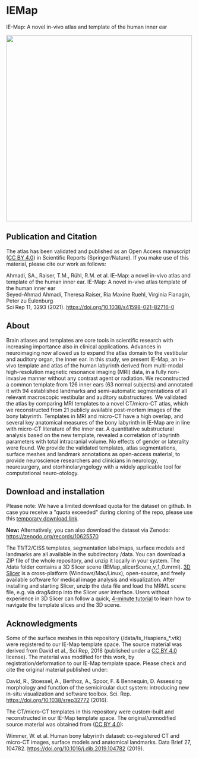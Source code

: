 # IEMap
IE-Map: A novel in-vivo atlas and template of the human inner ear
<!--![](./data/fig_IEMap_3Drender.png)-->
<img width="500" alt="" src="./data/fig_IEMap_3Drender.png">

## Publication and Citation
The atlas has been validated and published as an Open Access manuscript ([CC BY 4.0](https://creativecommons.org/licenses/by/4.0/)) in Scientific Reports (Springer/Nature). If you make use of this material, please cite our work as follows:  

Ahmadi, SA., Raiser, T.M., Rühl, R.M. et al. IE-Map: a novel in-vivo atlas and template of the human inner ear. 
IE-Map: A novel in-vivo atlas template of the human inner ear <br>
Seyed-Ahmad Ahmadi, Theresa Raiser, Ria Maxine Ruehl, Virginia Flanagin, Peter zu Eulenburg <br>
Sci Rep 11, 3293 (2021). https://doi.org/10.1038/s41598-021-82716-0 <br>

## About
Brain atlases and templates are core tools in scientific research with increasing importance also in clinical applications. Advances in neuroimaging now allowed us to expand the atlas domain to the vestibular and auditory organ, the inner ear. In this study, we present IE-Map, an in-vivo template and atlas of the human labyrinth derived from multi-modal high-resolution magnetic resonance imaging (MRI) data, in a fully non-invasive manner without any contrast agent or radiation. We reconstructed a common template from 126 inner ears (63 normal subjects) and annotated it with 94 established landmarks and semi-automatic segmentations of all relevant macroscopic vestibular and auditory substructures. We validated the atlas by comparing MRI templates to a novel CT/micro-CT atlas, which we reconstructed from 21 publicly available post-mortem images of the bony labyrinth. Templates in MRI and micro-CT have a high overlap, and several key anatomical measures of the bony labyrinth in IE-Map are in line with micro-CT literature of the inner ear. A quantitative substructural analysis based on the new template, revealed a correlation of labyrinth parameters with total intracranial volume. No effects of gender or laterality were found. We provide the validated templates, atlas segmentations, surface meshes and landmark annotations as open-access material, to provide neuroscience researchers and clinicians in neurology, neurosurgery, and otorhinolaryngology with a widely applicable tool for computational neuro-otology.

## Download and installation
Please note: We have a limited download quota for the dataset on github. In case you receive a "quota exceeded" during cloning of the repo, please use this [temporary download link](https://drive.google.com/file/d/1Q57AhDwYPNELAUsVdbfaRQRphwFLhcOZ/view?usp=sharing). 

**New:** Alternatively, you can also download the dataset via Zenodo: https://zenodo.org/records/10625570

The T1/T2/CISS templates, segmentation labelmaps, surface models and landmarks are all available in the subdirectory /data. You can download a ZIP file of the whole repository, and unzip it locally in your system. The /data folder contains a 3D Slicer scene (IEMap_slicerScene_v_1_0.mrml). [3D Slicer](https://download.slicer.org/) is a cross-platform (Windows/Mac/Linux), open-source, and freely available software for medical image analysis and visualization. After installing and starting Slicer, unzip the data file and load the MRML scene file, e.g. via drag&drop into the Slicer user interface. Users without experience in 3D Slicer can follow a quick, [4-minute tutorial](https://www.slicer.org/wiki/Documentation/4.10/Training#Slicer4Minute_Tutorial) to learn how to navigate the template slices and the 3D scene.

## Acknowledgments
Some of the surface meshes in this repository (/data/ls_Hsapiens_*.vtk) were registered to our IE-Map template space. The source material was derived from David et al., Sci Rep, 2016 (published under a [CC BY 4.0](https://creativecommons.org/licenses/by/4.0/) license). The material was modified for this work, by registration/deformation to our IE-Map template space. Please check and cite the original material published under:

David, R., Stoessel, A., Berthoz, A., Spoor, F. & Bennequin, D. Assessing morphology and function of the semicircular duct system: introducing new in-situ visualization and software toolbox. Sci. Rep. https://doi.org/10.1038/srep32772 (2016).

The CT/micro-CT templates in this repository were custom-built and reconstructed in our IE-Map template space. The original/unmodified source material was obtained from ([CC BY 4.0](https://creativecommons.org/licenses/by/4.0/)):

Wimmer, W. et al. Human bony labyrinth dataset: co-registered CT and micro-CT images, surface models and anatomical landmarks. Data Brief 27, 104782. https://doi.org/10.1016/j.dib.2019.104782 (2019).
